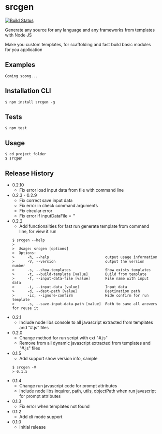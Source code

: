 srcgen
=========

[![Build Status](https://travis-ci.org/EndyKaufman/srcgen.svg?branch=master)](https://travis-ci.org/EndyKaufman/srcgen)

Generate any source for any language and any frameworks from templates with Node JS

Make you custom templates, for scaffolding and fast build basic modules for you application

## Examples

    Coming soong...

## Installation CLI

    $ npm install srcgen -g

## Tests

    $ npm test

## Usage

    $ cd project_folder
    $ srcgen    

## Release History 
* 0.2.10
    * Fix error load input data from file with command line
* 0.2.3 - 0.2.9
    * Fix correct save input data
    * Fix error in check command arguments
    * Fix circular error
    * Fix error if inputDataFile = ''
* 0.2.2
    * Add functionalities for fast run generate template from command line, for view it run
    ```
    $ srcgen --help
    >
    >  Usage: srcgen [options]
    >  Options:
    >      -h, --help                          output usage information
    >      -V, --version                       output the version number
    >      -s, --show-templates                Show exists templates
    >      -t, --build-template [value]        Build from template
    >      -f, --input-data-file [value]       File name with input data
    >      -i, --input-data [value]            Input data
    >      -d, --dest-path [value]             Destination path
    >      -ic, --ignore-confirm               Hide confirm for run template
    >      -s, --save-input-data-path [value]  Path to save all answers for reuse it
    ```
* 0.2.1
    * Include node libs console to all javascript extracted from templates and "#.js" files
* 0.2.0
    * Change method for run script with ext "#.js"
    * Remove from all dynamic javascript extracted from templates and "#.js" files
* 0.1.5
    * Add support show version info, sample
    ```
    $ srcgen -V
    > 0.1.5
    ```
* 0.1.4 
    * Change run javascript code for prompt attributes
    * Include node libs inquirer, path, utils, objectPath when run javascript for prompt attributes
* 0.1.3 
    * Fix error when templates not found
* 0.1.2 
    * Add cli mode support
* 0.1.0 
    * Initial release